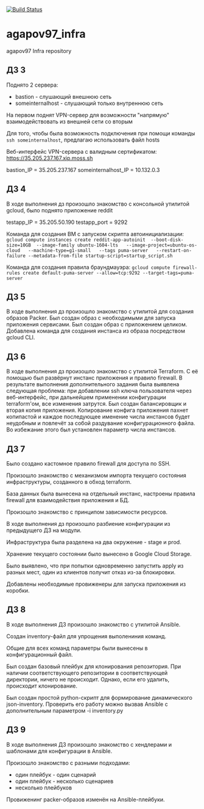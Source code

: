 [![Build Status](https://travis-ci.com/Otus-DevOps-2019-08/agapov97_infra.svg?branch=master)](https://travis-ci.com/Otus-DevOps-2019-08/agapov97_infra)

# agapov97_infra
agapov97 Infra repository

## ДЗ 3

Поднято 2 сервера:
 - bastion - слушающий внешнюю сеть
 - someinternalhost - слушающий только внутреннюю сеть

На первом поднят VPN-сервер для возможности "напрямую" взаимодействовать из внешней сети со вторым

Для того, чтобы была возможность подключения при помощи команды `ssh someinternalhost`, предлагаю использовать файл hosts

Веб-интерфейс VPN-сервера с валидным сертификатом: https://35.205.237.167.xip.moss.sh

bastion_IP = 35.205.237.167
someinternalhost_IP = 10.132.0.3

## ДЗ 4

В ходе выполнения дз произошло знакомство с консольной утилитой gcloud, было поднято приложение reddit

testapp_IP = 35.205.50.190
testapp_port = 9292

Команда для создания ВМ с запуском скрипта автоинициализации:
`gcloud compute instances create reddit-app-autoinit  --boot-disk-size=10GB  --image-family ubuntu-1604-lts   --image-project=ubuntu-os-cloud   --machine-type=g1-small   --tags puma-server   --restart-on-failure --metadata-from-file startup-script=startup_script.sh`

Команда для создания правила браундмауэра:
`gcloud compute firewall-rules create default-puma-server --allow=tcp:9292 --target-tags=puma-server`


## ДЗ 5

В ходе выполнения дз произошло знакомство с утилитой для создания образов Packer.
Был создан образ с необходимыми для запуска приложения сервисами.
Был создан образ с приложением целиком.
Добавлена команда для создания инстанса из образа посредством gcloud CLI.


## ДЗ 6

В ходе выполнения дз произошло знакомство с утилитой Terraform.
C её помощью был развёрнут инстанс приложения и правило firewall.
В результате выполнения дополнительного задания была выявлена следующая проблема: при добавлении ssh ключа пользователя через веб-интерфейс, при дальнейшем применении конфигурации terraform'ом, все изменения затрутся.
Был создан балансировщик и вторая копия приложения. Копирование конфига приложения пахнет копипастой и каждое последующее именение числа инстансов будет неудобным и повлечёт за собой раздувание конфигурационного файла. Во избежание этого был установлен параметр числа инстансов.

## ДЗ 7

Было создано кастомное правило firewall для доступа по SSH.

Произошло знакомство с механизмом импорта текущего состояния инфраструктуры, созданного в обход terraform.

База данных была вынесена на отдельный инстанс, настроены правила firewall для взаимодействия приложения и БД.

Произошло знакомство с принципом зависимости ресурсов.

В ходе выполнения дз произошло разбиение конфигурации из предыдущего ДЗ на модули.

Инфраструктура была разделена на два окружение - stage и prod.

Хранение текущего состоянии было вынесено в Google Cloud Storage.

Было выявлено, что при попытки одновременно запустить apply из разных мест, один из клиентов получит отказ из-за блокировки.

Добавлены необходимые провиженеры для запуска приложения из коробки.

## ДЗ 8

В ходе выполнения ДЗ произошло знакомство с утилитой Ansible.

Создан inventory-файл для упрощения выполениния команд.

Общие для всех команд параметры были вынесены в конфигурационный файл.

Был создан базовый плейбук для клонирования репозитория. При наличии соответствующего репозитории в соответствующей директории, ничего не происходит. Однако, если его удалить, происходит клонирование.

Был создан простой python-скрипт для формирование динамического json-inventory. Проверить его работу можно вызвав Ansible с дополнительным параметром -i inventory.py


## ДЗ 9

В ходе выполнения ДЗ произошло знакомство с хендлерами и шаблонами для конфигурации в Ansible.

Произошло знакомство с разными подходами:
 - один плейбук - один сценарий
 - один плейбук - несколько сценариев
 - несколько плейбуков

Провиженинг packer-образов изменён на Ansible-плейбуки.

